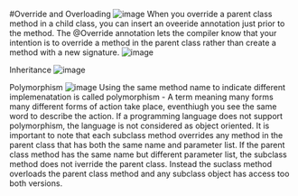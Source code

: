 #Override and Overloading 
![image](https://github.com/user-attachments/assets/fd2f756c-2f56-48ab-87a7-a4a2606a16db)
When you override a parent class method in a child class, you can insert an oveeride annotation just prior to the method. 
The @Override annotation lets the compiler know that your intention is to override a method in the parent class rather than create a method with a new signature.
![image](https://github.com/user-attachments/assets/6f0e114f-122b-4124-9170-79cb19b36bf5)

Inheritance
![image](https://github.com/user-attachments/assets/0c436f8e-1d73-449c-83e2-4b4ed32ffcc0)

Polymorphism
![image](https://github.com/user-attachments/assets/2af3ae15-6faf-46a2-870c-d2dea31c7be3)
Using the same method name to indicate different implemenatation is called polymorphism - A term meaning many forms
many different forms of action take place, eventhiugh you see the same word to describe the action.
If a programming language does not support polymorphism, the language is not considered as object oriented. 
It is important to note that each subclass method overrides any method in the parent class that has both the same name and parameter list.
If the parent class method has the same name but different parameter list, the subclass method does not iverride the parent class. Instead the suclass method overloads the parent class method and any subclass object has access too both versions.


